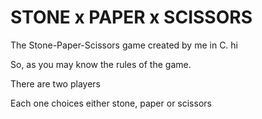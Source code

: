 # STONE x PAPER x SCISSORS
The Stone-Paper-Scissors game created by me in C.
hi
<p>So, as you may know the rules of the game.</p> 
<p>There are two players</p> 
<p>Each one choices either stone, paper or scissors</p>

